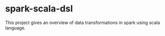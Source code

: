 # spark-scala-dsl
This project gives an overview of data transformations in spark using scala language.
